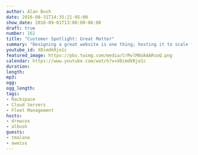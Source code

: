 ```yaml
---
author: Alan Bush
date: 2016-08-31T14:35:21-05:00
show_date: 2016-09-01T13:00:00-06:00
draft: true
number: 162
title: "Customer Spotlight: Great Matter"
summary: "Designing a great website is one thing; hosting it to scale for a worldwide event is another. Join us as we chat with our customer Great Matter about scaling for high traffic events."
youtube_id: X0imdkRjo1c
featured_image: https://pbs.twimg.com/media/CrMvlM6UAAARsoQ.png
calendar: https://www.youtube.com/watch?v=X0imdkRjo1c
duration:
length:
mp3:
ogg:
ogg_length:
tags:
- Rackspace
- Cloud Servers
- Fleet Management
hosts:
- drewcox
- albush
guests:
- tmalone
- aweiss
---
```


<!--more-->
